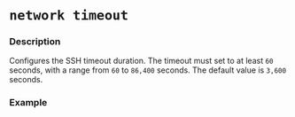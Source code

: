# `network timeout`

### Description
Configures the SSH timeout duration. The timeout must set to at least `60` seconds, with a range from `60` to `86,400` seconds. The default value is `3,600` seconds.

### Example 
```

```